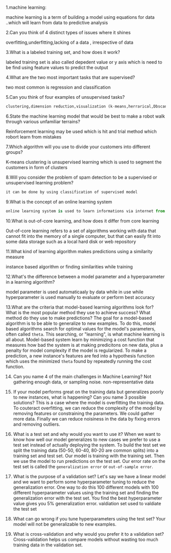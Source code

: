 1.machine learning:

machine learning is a term of building a model using equations for data ..which will learn from data to predictive analysis

2.Can you think of 4 distinct types of issues where it shines

overfitting,underfitting,lacking of a data , irrespective of data

3.What is a labeled training set, and how does it work?

labeled training set is also called depedent value or y axis 
which is need to be find using feature values to predict the output

4.What are the two most important tasks that are supervised?

two most common is regression and classification

5.Can you think of four examples of unsupervised tasks?


```python
clustering,dimension reduction,visualization (k-means,herrarical,Dbscan,nave bayes)
```

6.State the machine learning model that would be best to make a robot walk through various unfamiliar terrains?

Reinforcement learning may be used which is hit and trial method which robort learn from mistakes

7.Which algorithm will you use to divide your customers into different groups?

K-means clustering is unsupervised learning which is used to segment the customers in form of clusters

8.Will you consider the problem of spam detection to be a supervised or unsupervised learning problem?


```python
it can be done by using classification of supervised model 
```

9.What is the concept of an online learning system


```python
online learning system is used to learn informations via internet from our comfort through computer
```

10.What is out-of-core learning, and how does it differ from core learning

Out-of-core learning refers to a set of algorithms working with data that cannot fit into the memory of a single computer, 
but that can easily fit into some data storage such as a local hard disk or web repository

11.What kind of learning algorithm makes predictions using a similarity measure

instance based algorithm or finding similarities while training

12.What's the difference between a model parameter and a hyperparameter in a learning algorithm?

model parameter is used automaticaaly by data while in use while
hyperparameter is used manually to evaluate or perform best accuracy 

13.What are the criteria that model-based learning algorithms look for?
What is the most popular method they use to achieve success? What method do they use to make predictions?
The goal for a model-based algorithm is to be able to generalize to new examples. To do this, model based algorithms search for optimal values for the model's parameters, often called `theta`. This searching, or "learning", is what machine learning is all about. Model-based system learn by minimizing a cost function that measures how bad the system is at making predicitons on new data, plus a penalty for model complexity if the model is regularized. To make a prediction, a new instance's features are fed into a hypothesis function which uses the minimized `theta` found by repeatedly running the cost function.

14) Can you name 4 of the main challenges in Machine Learning?
    Not gathering enough data, or sampling noise. non-representative data 


15) If your model performs great on the training data but generalizes poorly to new instances, what is happening? Can you name 3 possible solutions?
This is a case where the model is overfitting the training data. To couteract overfitting, we can reduce the complexity of the model by removing features or constraining the parameters. We could gather more data. Finally we can reduce noisiness in the data by fixing errors and removing outliers.

16) What is a test set and why would you want to use it?
When we want to know how well our model generalizes to new cases we prefer to use a test set instead of actually deploying the system. To build the test set we split the training data (50-50, 60-40, 80-20 are common splits) into a training set and test set. Our model is training with the training set. Then we use the model to run predictions on the test set. Our error rate on the test set is called the `generalization error` or `out-of-sample error`.

 17) What is the purpose of a validation set?
Let's say we have a linear model and we want to perform some hyperparameter tuning to reduce the generalization error. One way to do this 100 different models with 100 different hyperparameter values using the training set and finding the generalization error with the test set. You find the best hyperparameter value gives you 5% generalization error.
valdiation set used to valdiate the test set 

18) What can go wrong if you tune hyperparameters using the test set?
Your model will not be generalizable to new examples.

19) What is cross-validation and why would you prefer it to a validation set?
Cross-validation helps us compare models without wasting too much training data in the validation set.

```python

```


```python

```
